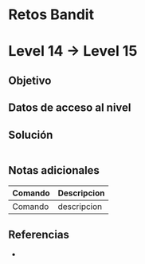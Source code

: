 # Retos Bandit

# Level 14 → Level 15

## Objetivo

## Datos de acceso al nivel

## Solución
```bash
```
## Notas adicionales
| Comando | Descripcion |
|---------|-------------|
| Comando | descripcion |

## Referencias
- []()